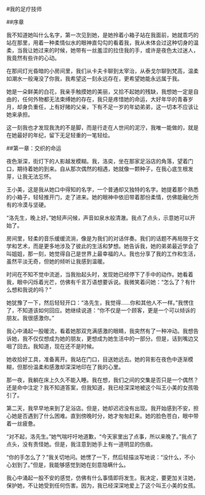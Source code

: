 #我的足疗技师

##序章

我不知道她叫什么名字，第一次见到她，是她拎着小箱子站在我面前，她就乖巧的站在那里，用着一种柔情似水的眼神直勾勾的看着我，我从未体会过这种切身的温柔，当我让她过来的时候，她带有一丝羞涩的拉住我的手，或许是夜色太过迷人，我竟然有些许的心动。

在那间灯光昏暗的小房间里，我们从卡夫卡聊到太宰治，从泰戈尔聊到梵高，温柔如潮水一般淹没了你我，我希望这一刻永远存在，更希望她能永远属于我。

她是一朵鲜美的白花，我亲手触摸她的美丽，又拾不起她的残缺，我想她一定是自由的，任何外物都无法束缚她的存在，我只是疼惜她的命运，大好年华的青春岁月，却身负重任，上有好赌的父亲，下有不足一岁的年幼弟弟，这一切本不应该让她来承担。

这一刻我也才发现我洗的不是脚，而是行走在人世间的泥泞，我唯一能做的，就是在她最好的年纪，留下无足轻重的一笔轻绘。

##第一章：交织的命运

夜色渐深，街灯下的人影越发模糊。我，洛奕，坐在那家足浴店的角落，望着门口，期待着她的到来。自从那次偶然的相遇，她就像一颗种子，在我心底生根发芽，让我无法忘怀。

王小美，这是我从她口中得知的名字，一个普通却又独特的名字。她提着那个熟悉的小箱子，轻轻推开门，走了进来。她的眼神中依旧带着那份柔情，仿佛能融化所有的冷漠与坚硬。

“洛先生，晚上好。”她轻声问候，声音如泉水般清澈。我点了点头，示意她可以开始了。

房间里，轻柔的音乐缓缓流淌，像是为我们的对话伴奏。我们的话题不再局限于文学和艺术，而是更多地涉及了彼此的生活和梦想。她告诉我，她的弟弟最近学会了叫姐姐，那一刻，她觉得自己是世界上最幸福的人。我也分享了我的工作和生活，虽然平淡无奇，但她的倾听让我感到温暖。

时间在不知不觉中流逝，当我抬起头时，发现她已经停下了手中的动作。她看着我，眼中闪烁着光芒，仿佛有千言万语想要诉说。我微笑着问她：“怎么了？有什么想和我说的吗？”

她犹豫了一下，然后轻轻开口：“洛先生，我觉得……你和其他人不一样。”我愣住了，不知道该如何回应。她继续说道：“你不仅是一个顾客，更是一个可以倾诉的朋友。我很感激你。”

我心中涌起一股暖流，看着她那双充满感激的眼睛，我突然有了一种冲动。我想告诉她，我不仅仅想成为她的朋友，更想成为她生活中的一部分。但是，话到嘴边又咽了回去。我知道，现在还不是时候。

她收拾好工具，准备离开。我站在门口，目送她远去。她的背影在夜色中逐渐模糊，但那份温柔和感激却深深地印在了我的心里。

那一夜，我躺在床上久久不能入睡。我在想，我们之间的交集是否只是一个偶然？还是命中注定？我不知道答案，但我知道，我已经深深地被这个叫王小美的女孩吸引了。

第二天，我早早地来到了足浴店。但是，她却迟迟没有出现。我开始感到不安，担心她是否遇到了什么困难。直到傍晚时分，她才匆匆赶来。她的脸色苍白，眼中带着一丝疲惫。

“对不起，洛先生。”她气喘吁吁地道歉，“今天家里出了点事，所以来晚了。”我点了点头，没有责怪她。但是，我注意到她手上有一道明显的伤痕。

“你的手怎么了？”我关切地问。她愣了一下，然后轻描淡写地说：“没什么，不小心划到了。”但是，我能够感觉到她在刻意隐瞒什么。

我心中涌起一股不安的感觉，仿佛有什么事情即将发生。我决定，要更加关注她，保护她，不让她受到任何伤害。因为，我已经深深地爱上了这个叫王小美的女孩。